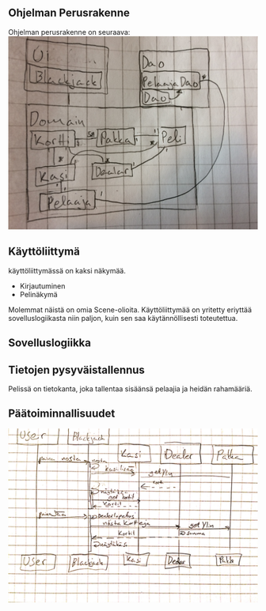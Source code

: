 ## Ohjelman Perusrakenne

Ohjelman perusrakenne on seuraava:
![luokkakaavio](IMG_5683.jpg)

## Käyttöliittymä

käyttöliittymässä on kaksi näkymää.

* Kirjautuminen
* Pelinäkymä

Molemmat näistä on omia Scene-olioita.
Käyttöliittymää on yritetty eriyttää sovelluslogiikasta niin paljon, kuin sen saa käytännöllisesti toteutettua.

## Sovelluslogiikka

## Tietojen pysyväistallennus

Pelissä on tietokanta, joka tallentaa sisäänsä pelaajia ja heidän rahamääriä.

## Päätoiminnallisuudet

![luokkakaavio](otm_1.jpg)
